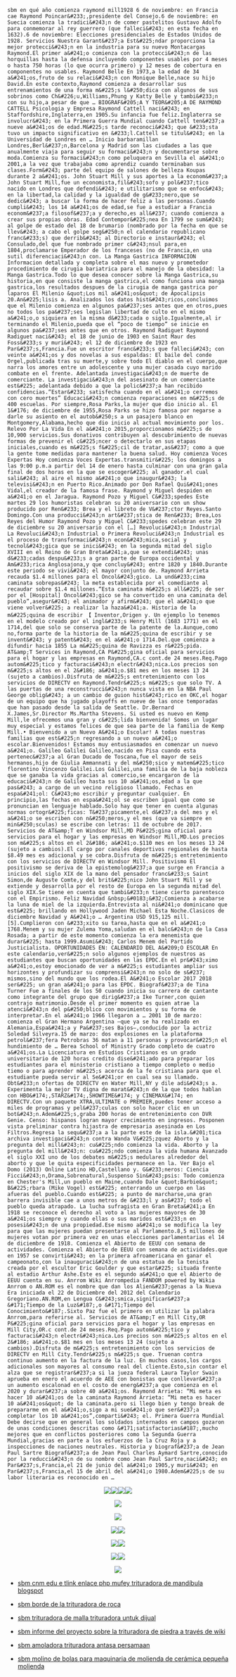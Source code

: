 
```
sbm en qué año comienza raymond mill1928 6 de noviembre: en Francia cae Raymond Poincar&#233;,presidente del Consejo.6 de noviembre: en Suecia comienza la tradici&#243;n de comer pastelitos Gustavo Adolfo para conmemorar al rey guerrero (que falleci&#243; en esta fecha en 1632).6 de noviembre: Elecciones presidenciales de Estados Unidos de 1928. Servicios Nuestra Garant&#237;a Est&#225;ndar proporciona la mejor protecci&#243;n en la industria para su nuevo Montacargas Raymond.El primer a&#241;o comienza con la protecci&#243;n de las horquillas hasta la defensa incluyendo componentes usables por 4 meses o hasta 750 horas (lo que ocurra primero) y 12 meses de cobertura en componentes no usables. Raymond Belle En 1973,a la edad de 34 a&#241;os,fruto de su relaci&#243;n con Monique Belle,nace su hijo David.En este contexto,Raymond comienza a desarrollar sus entrenamientos de una forma m&#225;s l&#250;dica con algunos de sus sobrinos como Ch&#226;u,Williams,Phung y Katty Belle y tambi&#233;n con su hijo,a pesar de que … BIOGRAF&#205;A Y TEOR&#205;A DE RAYMOND CATTELL Psicologia y Empresa Raymond Cattell naci&#243; en Staffordshire,Inglaterra,en 1905.Su infancia fue feliz.Inglaterra se involucr&#243; en la Primera Guerra Mundial cuando Cattell ten&#237;a nueve a&#241;os de edad.M&#225;s tarde reconoci&#243; que &#233;sta tuvo un impacto significativo en &#233;l.Cattell se titul&#243; en la Universidad de Londres en … Inicio barbaramillan Londres,Berl&#237;n,Barcelona y Madrid son las ciudades a las que anualmente viaja para seguir su formaci&#243;n y documentarse sobre moda.Comienza su formaci&#243;n como peluquera en Sevilla el a&#241;o 2001,a la vez que trabajaba como aprendiz cuando terminaban sus clases.Form&#243; parte del equipo de salones de belleza Koupas durante 2 a&#241;os. John Stuart Mill y sus aportes a la econom&#237;a John Stuart Mill,fue un economista,fil&#243;sofo y pol&#237;tico nacido en Londres que defendi&#243; e utilitarismo que se enfoc&#243; en la libertad,la calidad y la igualdad de g&#233;nero,que se dedic&#243; a buscar la forma de hacer feliz a las personas.Cuando cumpli&#243; los 14 a&#241;os de edad,se fue a estudiar a Francia econom&#237;a filosof&#237;a y derecho,es all&#237; cuando comienza a crear sus propias obras. Edad Contempor&#225;nea En 1799 se sum&#243; al golpe de estado del 18 de brumario (nombrado por la fecha en que se llev&#243; a cabo el golpe seg&#250;n el calendario republicano franc&#233;s) que derrib&#243; al Directorio e instaur&#243; el Consulado,del que fue nombrado primer c&#243;nsul para,en 1804,proclamarse Emperador de los franceses (no de Francia,en una sutil diferenciaci&#243;n con. La Manga Gastrica INFORMACION Informacion detallada y completa sobre el mas nuevo y prometedor procedimiento de cirugia bariatrica para el manejo de la obesidad: la Manga Gastrica.Todo lo que desea conocer sobre la Manga Gastrica,su historia,en que consiste la manga gastrica,el como funciona una manga gastrica,los resultados despues de la cirugia de manga gastrica por laparos El Milenio &quot;Los mil a&#241;os&quot; de Apocalipsis 20.An&#225;lisis a. Analizados los datos hist&#243;ricos,concluimos que el Milenio comienza en algunos pa&#237;ses antes que en otros,pues no todos los pa&#237;ses legislan libertad de culto en el mismo a&#241;o,o siquiera en la misma d&#233;cada o siglo.Igualmente,al ir terminando el Milenio,pueda que el “poco de tiempo” se inicie en algunos pa&#237;ses antes que en otros. Raymond Radiguet Raymond Radiguet naci&#243; el 18 de junio de 1903 en Saint Maur des Foss&#233;s y muri&#243; el 12 de diciembre de 1923 en Par&#237;s,Francia.Fue un escritor franc&#233;s que falleci&#243; con veinte a&#241;os y dos novelas a sus espaldas: El baile del conde Orgel,publicada tras su muerte,y sobre todo El diablo en el cuerpo,que narra los amores entre un adolescente y una mujer casada cuyo marido combate en el frente. Adelantada investigaci&#243;n de muerte de comerciante. La investigaci&#243;n del asesinato de un comerciante est&#225; adelantada debido a que la polic&#237;a han recibido confidencias.“Estar&#233; satisfecha cuando en el a&#241;o cerremos con cero muertes” Educaci&#243;n comienza reparaciones en m&#225;s de 400 escuelas. Por siempre,Rosa Parks,la mujer que dio inicio al. El 1&#176; de diciembre de 1955,Rosa Parks se hizo famosa por negarse a darle su asiento en el autob&#250;s a un pasajero blanco en Montgomery,Alabama,hecho que dio inicio al actual movimiento por los. Relevo Por La Vida En el a&#241;o 2015,proporcionamos m&#225;s de 10,900 servicios.Sus donativos contribuyen al descubrimiento de nuevas formas de prevenir el c&#225;ncer o detectarlo en sus etapas iniciales,cuando es m&#225;s f&#225;cil de tratar,as&#237; como a que la gente tome medidas para mantener la buena salud. Hoy comienza Voces Expertas Hoy comienza Voces Expertas.transmitir&#225; los domingos a las 9:00 p.m.a partir del 14 de enero hasta culminar con una gran gala final de dos horas en la que se escoger&#225; al ganador.el cual sali&#243; al aire el mismo a&#241;o que inaugur&#243; la televisi&#243;n en Puerto Rico.Animado por Don Rafael Qui&#241;ones Vidal,el creador de la famosa frase. Raymond y Miguel despiden en a&#241;o en el Jaragua. Raymond Pozo y Miguel C&#233;spedes Este martes 29 los humoristas celebran su 20 aniversario con un show producido por Ren&#233; Brea y el libreto de V&#237;ctor Reyes.Santo Domingo.Con una producci&#243;n art&#237;stica de Ren&#233; Brea,Los Reyes del Humor Raymond Pozo y Miguel C&#233;spedes celebran este 29 de diciembre su 20 aniversario con el […] Revoluci&#243;n Industrial La Revoluci&#243;n Industrial o Primera Revoluci&#243;n Industrial es el proceso de transformaci&#243;n econ&#243;mica,social y tecnol&#243;gica que se inici&#243; en la segunda mitad del siglo XVIII en el Reino de Gran Breta&#241;a,que se extendi&#243; unas d&#233;cadas despu&#233;s a gran parte de Europa occidental y Am&#233;rica Anglosajona,y que concluy&#243; entre 1820 y 1840.Durante este periodo se vivi&#243; el mayor conjunto de. Raymond Arrieta recauda $1.4 millones para el Oncol&#243;gico. La und&#233;cima caminata sobrepas&#243; la meta establecida por el comediante al recaudar sobre $1.4 millones.“Esta caminata m&#225;s all&#225; de ser por el [Hospital] Oncol&#243;gico se ha convertido en una caminata del pueblo”,asegur&#243; el animador y afirm&#243; que el a&#241;o que viene volver&#225; a realizar la haza&#241;a. Historia de la m&#225;quina de escribir 【 Inventor,Origen y. Un ejemplo lo tenemos en el modelo creado por el ingl&#233;s Henry Mill (1683 1771) en el 1714,del que solo se conserva parte de la patente de la.Aunque,como no,forma parte de la historia de la m&#225;quina de escribir y se invent&#243; y patent&#243; en el a&#241;o 1714.Del.que comienza a difundir hacia 1855 La m&#225;quina de Ravizza es r&#225;pida. AT&amp;T Services in Raymond,CA P&#225;gina oficial para servicios para el hogar y las empresas en Raymond,CA.c cont.de 24 meses.Req.Pago autom&#225;tico y facturaci&#243;n electr&#243;nica.Los precios son m&#225;s altos en el 2&#186; a&#241;o.$81 mes en los meses 13 24 (sujeto a cambios).Disfruta de m&#225;s entretenimiento con los servicios de DIRECTV en Raymond.Tendr&#225;s m&#225;s que solo TV. A las puertas de una reconstrucci&#243;n nunca vista en la NBA Paul George oblig&#243; a un cambio de guion hist&#243;rico en OKC,el hogar de un equipo que ha jugado playoffs en nueve de las once temporadas que han pasado desde la salida de Seattle. Dr.Bernard X.James,Sr.Director Ms.Martha Stevens. Si usted es nuevo en Kemp Mill,le ofrecemos una gran y c&#225;lida bienvenida! Somos un lugar muy especial y estamos felices de que sea parte de la familia de Kemp Mill.• Bienvenido a un Nuevo A&#241;o Escolar! A todas nuestras familias que est&#225;n regresando a un nuevo a&#241;o escolar.Bienvenidos! Estamos muy entusiasmados en comenzar un nuevo a&#241;o. Galileo Galilei Galileo,nacido en Pisa cuando esta pertenec&#237;a al Gran Ducado de Toscana,fue el mayor de seis hermanos,hijo de Giulia Ammannati y del m&#250;sico y matem&#225;tico florentino Vincenzo Galilei.Los Galilei,una familia de la baja nobleza que se ganaba la vida gracias al comercio,se encargaron de la educaci&#243;n de Galileo hasta sus 10 a&#241;os,edad a la que pas&#243; a cargo de un vecino religioso llamado. Fechas en espa&#241;ol: C&#243;mo escribir y preguntar cualquier. En principio,las fechas en espa&#241;ol se escriben igual que como se pronuncian en lenguaje hablado.Solo hay que tener en cuenta algunas normas ortogr&#225;ficas: T&#237;picamente,el d&#237;a del mes y el a&#241;o se escriben con n&#250;meros,y el mes (que va siempre en min&#250;sculas) se escribe con letras: 11 de octubre de 2017. Servicios de AT&amp;T en Windsor Mill,MD P&#225;gina oficial para servicios para el hogar y las empresas en Windsor Mill,MD.Los precios son m&#225;s altos en el 2&#186; a&#241;o.$110 mes en los meses 13 24 (sujeto a cambios).El cargo por canales deportivos regionales de hasta $8.49 mes es adicional y se cobra.Disfruta de m&#225;s entretenimiento con los servicios de DIRECTV en Windsor Mill. Positivismo El positivismo se deriva de la epistemolog&#237;a que surge en Francia a inicios del siglo XIX de la mano del pensador franc&#233;s Saint Simon,de Auguste Comte,y del brit&#225;nico John Stuart Mill y se extiende y desarrolla por el resto de Europa en la segunda mitad del siglo XIX.Se tiene en cuenta que tambi&#233;n tiene cierto parentesco con el Empirismo. Feliz Navidad &nbsp;&#0183;&#32;Comienza a acabarse la luna de miel de la izquierda.Entrevista al ni&#241;o dominicano que est&#225; brillando en Hollywood Jaden Michael Esta Noche.Clasicos de diciembre Navidad y A&#241;o … Argentina USD 915,125 mill.[5].Cumplieron con &#233;xito su tarea,hasta que en el a&#241;o 1768.Menem y su mujer Zulema Yoma,saludan en el balc&#243;n de la Casa Rosada; a partir de este momento comienza la era menemista que durar&#225; hasta 1999.Asumi&#243; Carlos Menem del Partido Justicialista. OPORTUNIDADES EN: CALENDARIO DEL A&#209;O ESCOLAR En este calendario,ver&#225;n solo algunos ejemplos de nuestros as estudiantes que buscan oportunidades en las EPDC.En el pr&#243;ximo a&#241;o,estoy emocionado de ver a m&#225;s estudiantes ampliar sus horizontes y profundizar su comprensi&#243;n no solo de s&#237; mismos,sino del mundo que los rodea.El A&#241;o Escolar 2017 2018 ser&#225; un gran a&#241;o para las EPDC. Biograf&#237;a de Tina Turner Fue a finales de los 50 cuando inicia su carrera de cantante como integrante del grupo que dirig&#237;a Ike Turner,con quien contrajo matrimonio.Desde el primer momento es quien atrae la atenci&#243;n del p&#250;blico con movimientos y su forma de interpretar.En el a&#241;o 1966 llegaron a … 2001 10 de marzo: comienza el Gran Hermano Argentina ―que ya se ha realizado en Alemania,Espa&#241;a y Pa&#237;ses Bajos―,conducido por la actriz Soledad Silveyra.15 de marzo: dos explosiones en la plataforma petrol&#237;fera Petrobras 36 matan a 11 personas y provocar&#225;n el hundimiento de … Berea School of Ministry Grado completo de cuatro a&#241;os.La Licenciatura en Estudios Cristianos es un grado universitario de 120 horas credito dise&#241;ado para preparar los estudiantes para el ministerio cristiano a tiempo completo o medio tiemo o para aprender m&#225;s acerca de la fe cristiana para que el estudiante pueda servir al Se&#241;or en cual sea su llamado. Obt&#233;n ofertas de DIRECTV en Water Mill,NY y dile adi&#243;s a. Experimenta la mejor TV digna de marat&#243;n de la que todos hablan con HBO&#174;,STARZ&#174;,SHOWTIME&#174; y CINEMAX&#174; en DIRECTV.Con un paquete XTRA,ULTIMATE o PREMIER,puedes tener acceso a miles de programas y pel&#237;culas con solo hacer clic en un bot&#243;n.Adem&#225;s,graba 200 horas de entretenimiento con DVR Genie. Censo: hispanos logran mayor crecimiento en ingresos. Posponen vista preliminar contra hijastra de empresaria asesinada en Los Filtros.Regresa la sequ&#237;a a la parte este de la isla.&#201;tica archiva investigaci&#243;n contra Wanda V&#225;zquez Aborto y la pregunta del mill&#243;n: cu&#225;ndo comienza la vida. Aborto y la pregunta del mill&#243;n: cu&#225;ndo comienza la vida humana Avanzado el siglo XXI uno de los debates m&#225;s medulares alrededor del aborto y que le quita especificidades permanece en la. Ver Bajo el Domo (2013) Online Latino HD,Castellano y. G&#233;neros: Ciencia Ficci&#243;n,Drama,Sobrenatural,Suspenso Sin&#243;psis: Todo comienza en Chester's Mill,un pueblo en Maine,cuando Dale &quot;Barbie&quot; B&#225;rbara (Mike Vogel) est&#225; enterrando un cuerpo en las afueras del pueblo.Cuando est&#225; a punto de marcharse,una gran barrera invisible cae a unos metros de &#233;l y as&#237; todo el pueblo queda atrapado. La lucha sufragista en Gran Breta&#241;a En 1918 se reconoce el derecho al voto a las mujeres mayores de 30 a&#241;os siempre y cuando ellas o sus maridos est&#233;n en posesi&#243;n de una propiedad.Ese mismo a&#241;o se modifica la ley para que las mujeres puedan presentarse al Parlamento.8,5 millones de mujeres votan por primera vez en unas elecciones parlamentarias el 14 de diciembre de 1918. Comienza el Abierto de EEUU con semana de actividades. Comienza el Abierto de EEUU con semana de actividades.que en 1957 se convirti&#243; en la primera afroamericana en ganar el campeonato,con la inauguraci&#243;n de una estatua de la tenista creada por el escultor Eric Goulder y que estar&#225; situada frente al estadio Arthur Ashe.Este es el segundo a&#241;o que el Abierto de EEUU cuenta en su. Anrrom Wiki Anrrompedia FANDOM powered by Wikia Anrrom o AN.ROM es el nombre que dan los Alien&#237;genas a la Nueva Era iniciada el 22 de Diciembre del 2012 del Calendario Gregoriano.AN.ROM,en Lengua C&#243;smica,significar&#237;a &#171;Tiempo de la Luz&#187;,o &#171;Tiempo del Conocimiento&#187;.Sixto Paz fue el primero en utilizar la palabra Anrrom,para referirse al. Servicios de AT&amp;T en Mill City,OR P&#225;gina oficial para servicios para el hogar y las empresas en Mill City,OR.c cont.de 24 meses.Req.Pago autom&#225;tico y facturaci&#243;n electr&#243;nica.Los precios son m&#225;s altos en el 2&#186; a&#241;o.$81 mes en los meses 13 24 (sujeto a cambios).Disfruta de m&#225;s entretenimiento con los servicios de DIRECTV en Mill City.Tendr&#225;s m&#225;s que. Truenan contra continuo aumento en la factura de la luz. En muchos casos,los cargos adicionales son mayores al consumo real del cliente.Esto,sin contar el alza que se registrar&#237;a si la jueza federal Laura Taylor Swain aprueba en enero el acuerdo de AEE con bonistas que conllevar&#237;a un aumento escalonad en el costo de energ&#237;a que comienza en el 2020 y durar&#237;a sobre 40 a&#241;os. Raymond Arrieta: “Mi meta es hacer 10 a&#241;os de la caminata Raymond Arrieta: “Mi meta es hacer 10 a&#241;os&quot; de la caminata.pero si llego bien y tengo break de prepararme en el a&#241;o,sigo a mi sue&#241;o que ser&#237;a completar los 10 a&#241;os”,comparti&#243; el. Primera Guerra Mundial Debe decirse que en general los soldados internados en campos gozaron de unas condiciones descritas como &#171;satisfactorias&#187;,mucho mejores que en conflictos posteriores como la Segunda Guerra Mundial,gracias en parte a los esfuerzos de la Cruz Roja y a inspecciones de naciones neutrales. Historia y biograf&#237;a de Jean Paul Sartre Biograf&#237;a de Jean Paul Charles Aymard Sartre,conocido por la reducci&#243;n de su nombre como Jean Paul Sartre,naci&#243; en Par&#237;s,Francia,el 21 de junio del a&#241;o 1905,y muri&#243; en Par&#237;s,Francia,el 15 de abril del a&#241;o 1980.Adem&#225;s de su labor literaria es reconocido en … 
```

<div align="center">

<a href="https://es-mill.shibang-china.com/github&k=sbm+en+qu%C3%A9+a%C3%B1o+comienza+raymond+mill"><img src="https://static.shibang-china.com/es/mill/index.jpg"></a><a href="https://es-mill.shibang-china.com/materials.htmlgithub&k=sbm+en+qu%C3%A9+a%C3%B1o+comienza+raymond+mill"><img src="https://static.shibang-china.com/es/mill/materials.jpg"></a><a href="https://es-mill.shibang-china.com/about.htmlgithub&k=sbm+en+qu%C3%A9+a%C3%B1o+comienza+raymond+mill"><img src="https://static.shibang-china.com/es/mill/about.jpg"></a><a href="https://es-mill.shibang-china.com/contact.htmlgithub&k=sbm+en+qu%C3%A9+a%C3%B1o+comienza+raymond+mill"><img src="https://static.shibang-china.com/es/mill/contact.jpg"></a>

<a href="https://es-mill.shibang-china.com/github&k=sbm+en+qu%C3%A9+a%C3%B1o+comienza+raymond+mill"><img src="https://static.shibang-china.com/es/mill/banner.jpg"></a>

<a href="https://swt.shibang-china.com/github&k=sbm+en+qu%C3%A9+a%C3%B1o+comienza+raymond+mill"><img src="https://static.shibang-china.com/es/mill/chat.jpg"></a>

<a href="https://es-mill.shibang-china.com/products/vertical-roller-mill.htmlgithub&k=sbm+en+qu%C3%A9+a%C3%B1o+comienza+raymond+mill"><img src="https://static.shibang-china.com/es/mill/vertical.jpg"></a><a href="https://es-mill.shibang-china.com/products/raymond-mill.htmlgithub&k=sbm+en+qu%C3%A9+a%C3%B1o+comienza+raymond+mill"><img src="https://static.shibang-china.com/es/mill/raymond.jpg"></a>

<a href="https://es-mill.shibang-china.com/products/ultrafine-grinding-mill.htmlgithub&k=sbm+en+qu%C3%A9+a%C3%B1o+comienza+raymond+mill"><img src="https://static.shibang-china.com/es/mill/ultrafine.jpg"></a><a href="https://es-mill.shibang-china.com/products/trapezium-grinding-mill.htmlgithub&k=sbm+en+qu%C3%A9+a%C3%B1o+comienza+raymond+mill"><img src="https://static.shibang-china.com/es/mill/trapezium.jpg"></a>

<a href="https://es-mill.shibang-china.com/products/ball-mill.htmlgithub&k=sbm+en+qu%C3%A9+a%C3%B1o+comienza+raymond+mill"><img src="https://static.shibang-china.com/es/mill/ball.jpg"></a><a href="https://es-mill.shibang-china.com/products/hammer-mill.htmlgithub&k=sbm+en+qu%C3%A9+a%C3%B1o+comienza+raymond+mill"><img src="https://static.shibang-china.com/es/mill/hammer.jpg"></a>

<a href="https://swt.shibang-china.com/github&k=sbm+en+qu%C3%A9+a%C3%B1o+comienza+raymond+mill"><img src="https://static.shibang-china.com/es/mill/case.jpg"></a>

</div>


* [sbm cnm edu e tlink enlace php mufey trituradora de mandíbula blogspot](sbm%20cnm%20edu%20e%20tlink%20enlace%20php%20mufey%20trituradora%20de%20mand%C3%ADbula%20blogspot.md)

* [sbm borde de la trituradora de roca](sbm%20borde%20de%20la%20trituradora%20de%20roca.md)

* [sbm trituradora de malla trituradora untuk dijual](sbm%20trituradora%20de%20malla%20trituradora%20untuk%20dijual.md)

* [sbm informe del proyecto sobre la trituradora de piedra a través de wiki](sbm%20informe%20del%20proyecto%20sobre%20la%20trituradora%20de%20piedra%20a%20trav%C3%A9s%20de%20wiki.md)

* [sbm amoladora trituradora antasa persamaan](sbm%20amoladora%20trituradora%20antasa%20persamaan.md)

* [sbm molino de bolas para maquinaria de molienda de cerámica pequeña molienda](sbm%20molino%20de%20bolas%20para%20maquinaria%20de%20molienda%20de%20cer%C3%A1mica%20peque%C3%B1a%20molienda.md)